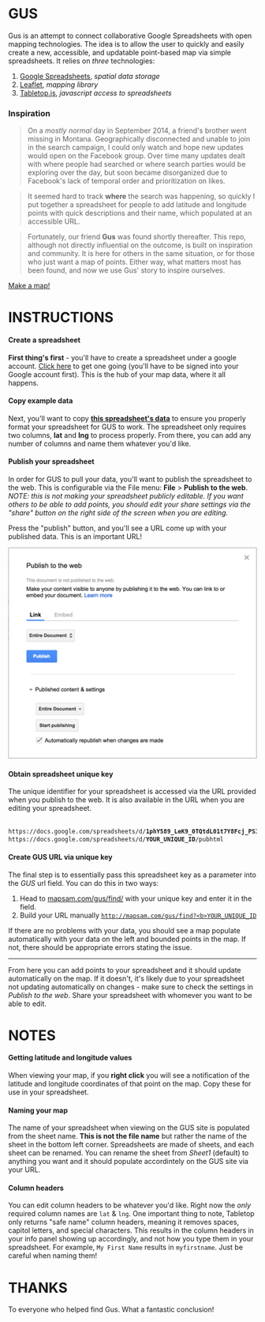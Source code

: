 GUS
===

Gus is an attempt to connect collaborative Google Spreadsheets with open mapping technologies. The idea is to allow the user to quickly and easily create a new, accessible, and updatable point-based map via simple spreadsheets. It relies on *three* technologies:

1. [Google Spreadsheets](https://docs.google.com/spreadsheet/), *spatial data storage*
1. [Leaflet](http://leafletjs.com/), *mapping library*
1. [Tabletop.js](https://github.com/jsoma/tabletop), *javascript access to spreadsheets*

### Inspiration

> On a *mostly normal* day in September 2014, a friend's brother went missing in Montana. Geographically disconnected and unable to join in the search campaign, I could only watch and hope new updates would open on the Facebook group. Over time many updates dealt with where people had searched or where search parties would be exploring over the day, but soon became disorganized due to Facebook's lack of temporal order and prioritization on likes.

> It seemed hard to track **where** the search was happening, so quickly I put together a spreadsheet for people to add latitude and longitude points with quick descriptions and their name, which populated at an accessible URL.

> Fortunately, our friend **Gus** was found shortly thereafter. This repo, although not directly influential on the outcome, is built on inspiration and community. It is here for others in the same situation, or for those who just want a map of points. Either way, what matters most has been found, and now we use Gus' story to inspire ourselves.

[Make a map!](http://mapsam.com/gus/)

# INSTRUCTIONS

#### Create a spreadsheet

**First thing's first** - you'll have to create a spreadsheet under a google account. [Click here](https://docs.google.com/spreadsheet/) to get one going (you'll have to be signed into your Google account first). This is the hub of your map data, where it all happens.

#### Copy example data

Next, you'll want to copy **[this spreadsheet's data](https://docs.google.com/spreadsheets/d/1phY589_LeK9_0TQtdL01t7Y8Fcj_PS1l98TnJCdknLM/edit#gid=0)** to ensure you properly format your spreadsheet for GUS to work. The spreadsheet only requires two columns, **lat** and **lng** to process properly. From there, you can add any number of columns and name them whatever you'd like.

#### Publish your spreadsheet

In order for GUS to pull your data, you'll want to publish the spreadsheet to the web. This is configurable via the File menu: **File** > **Publish to the web**. *NOTE: this is not making your spreadsheet publicly editable. If you want others to be able to add points, you should edit your share settings via the "share" button on the right side of the screen when you are editing.*

Press the "publish" button, and you'll see a URL come up with your published data. This is an important URL!

![Published spreadsheet URL](static/img/published-spreadsheet-url.png)

#### Obtain spreadsheet unique key

The unique identifier for your spreadsheet is accessed via the URL provided when you publish to the web. It is also available in the URL when you are editing your spreadsheet.

<pre><code>
https://docs.google.com/spreadsheets/d/<b>1phY589_LeK9_0TQtdL01t7Y8Fcj_PS1l98TnJCdknLM</b>/pubhtml
https://docs.google.com/spreadsheets/d/<b>YOUR_UNIQUE_ID</b>/pubhtml
</code></pre>

#### Create GUS URL via unique key

The final step is to essentially pass this spreadsheet key as a parameter into the *GUS* url field. You can do this in two ways:

1. Head to [mapsam.com/gus/find/](http://mapsam.com/gus/find/) with your unique key and enter it in the field.
1. Build your URL manually <code>http://mapsam.com/gus/find?<b>YOUR_UNIQUE_ID</b></code>

If there are no problems with your data, you should see a map populate automatically with your data on the left and bounded points in the map. If not, there should be appropriate errors stating the issue.

---

From here you can add points to your spreadsheet and it should update automatically on the map. If it doesn't, it's likely due to your spreadsheet not updating automatically on changes - make sure to check the settings in *Publish to the web*. Share your spreadsheet with whomever you want to be able to edit.

# NOTES

#### Getting latitude and longitude values

When viewing your map, if you **right click** you will see a notification of the latitude and longitude coordinates of that point on the map. Copy these for use in your spreadsheet.

#### Naming your map

The name of your spreadsheet when viewing on the GUS site is populated from the sheet name. **This is not the file name** but rather the name of the sheet in the bottom left corner. Spreadsheets are made of sheets, and each sheet can be renamed. You can rename the sheet from *Sheet1* (default) to anything you want and it should populate accordintely on the GUS site via your URL.

#### Column headers

You can edit column headers to be whatever you'd like. Right now the *only* required column names are `lat` & `lng`. One important thing to note, Tabletop only returns "safe name" column headers, meaning it removes spaces, capitol letters, and special characters. This results in the column headers in your info panel showing up accordingly, and not how you type them in your spreadsheet. For example, `My First Name` results in `myfirstname`. Just be careful when naming them!

# THANKS

To everyone who helped find Gus. What a fantastic conclusion!
